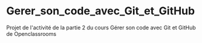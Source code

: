 # Gerer_son_code_avec_Git_et_GitHub
Projet de l'activité de la partie 2 du cours Gérer son code avec Git et GitHub de Openclassrooms 
